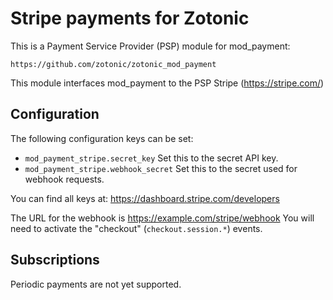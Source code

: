 Stripe payments for Zotonic
===========================

This is a Payment Service Provider (PSP) module for mod_payment:

    https://github.com/zotonic/zotonic_mod_payment

This module interfaces mod_payment to the PSP Stripe (https://stripe.com/)


Configuration
-------------

The following configuration keys can be set:

 * `mod_payment_stripe.secret_key` Set this to the secret API key.
 * `mod_payment_stripe.webhook_secret` Set this to the secret used for webhook requests.

You can find all keys at: https://dashboard.stripe.com/developers

The URL for the webhook is https://example.com/stripe/webhook
You will need to activate the "checkout" (`checkout.session.*`) events.


Subscriptions
-------------

Periodic payments are not yet supported.

